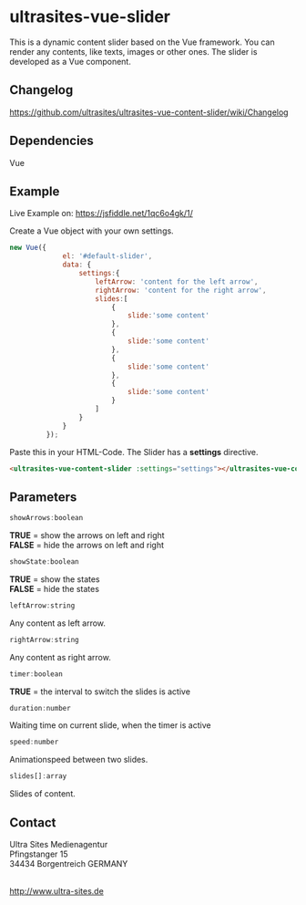 # ultrasites-vue-slider

This is a dynamic content slider based on the Vue framework. You can render any contents, like texts, images or other ones. The slider is developed as a Vue component.

## Changelog
https://github.com/ultrasites/ultrasites-vue-content-slider/wiki/Changelog

## Dependencies
Vue

## Example

Live Example on: https://jsfiddle.net/1qc6o4gk/1/

Create a Vue object with your own settings.
```javascript
new Vue({
             el: '#default-slider',
             data: {
                 settings:{
                     leftArrow: 'content for the left arrow',
                     rightArrow: 'content for the right arrow',
                     slides:[
                         {
                             slide:'some content'
                         },
                         {
                             slide:'some content'
                         },
                         {
                             slide:'some content'
                         },
                         {
                             slide:'some content'
                         }
                     ]
                 }
             }
         });
```

Paste this in your HTML-Code. The Slider has a **settings** directive.
```html
<ultrasites-vue-content-slider :settings="settings"></ultrasites-vue-content-slider>
```

## Parameters
```javascript
showArrows:boolean
```
**TRUE** = show the arrows on left and right<br/>
**FALSE** = hide the arrows on left and right<br/>
```javascript
showState:boolean
```
**TRUE** = show the states<br/>
**FALSE** = hide the states<br/>
```javascript
leftArrow:string
```
Any content as left arrow.<br/>
```javascript
rightArrow:string
```
Any content as right arrow.<br/>
```javascript
timer:boolean
```
**TRUE** = the interval to switch the slides is active<br/>
```javascript
duration:number
```
Waiting time on current slide, when the timer is active<br/>
```javascript
speed:number
```
Animationspeed between two slides.<br/>
```javascript
slides[]:array
```
Slides of content.

## Contact
Ultra Sites Medienagentur<br/>
Pfingstanger 15<br />
34434 Borgentreich GERMANY<br/><br/>

http://www.ultra-sites.de

